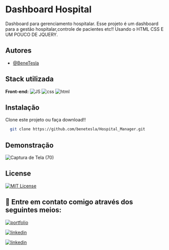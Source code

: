 
# Dashboard Hospital

Dashboard para gerenciamento hospitalar.
Esse projeto é um dashboard para a gestão hospitalar,controle de pacientes etc!!
Usando o HTML CSS E UM POUCO DE JQUERY.





## Autores

- [@BeneTesla](https://github.com/benetesla)


## Stack utilizada

**Front-end:**
![JS](https://img.shields.io/badge/jQuery-0769AD?style=for-the-badge&logo=jquery&logoColor=white)
![css](https://img.shields.io/badge/CSS3-1572B6?style=for-the-badge&logo=css3&logoColor=white)
![html](https://img.shields.io/badge/HTML5-E34F26?style=for-the-badge&logo=html5&logoColor=white)



## Instalação

Clone este projeto ou faça download!!

```bash
  git clone https://github.com/benetesla/Hospital_Manager.git
```
    
## Demonstração
![Captura de Tela (70)](https://user-images.githubusercontent.com/78994881/221296254-68fea1c0-c33b-4e6a-a66e-518b65e54b49.png)


## License

[![MIT License](https://img.shields.io/badge/License-MIT-green.svg)](https://choosealicense.com/licenses/mit/)


## 🔗 Entre em contato comigo através dos seguintes meios:

[![portfolio](https://img.shields.io/badge/my_portfolio-000?style=for-the-badge&logo=ko-fi&logoColor=white)](https://bene-teslav1.vercel.app/)

[![linkedin](https://img.shields.io/badge/linkedin-0A66C2?style=for-the-badge&logo=linkedin&logoColor=white)](https://www.linkedin.com/in/bene-tesla/)

[![linkedin](https://img.shields.io/badge/Instagram-E4405F?style=for-the-badge&logo=instagram&logoColor=white)](https://www.instagram.com/bene_tesla/)


